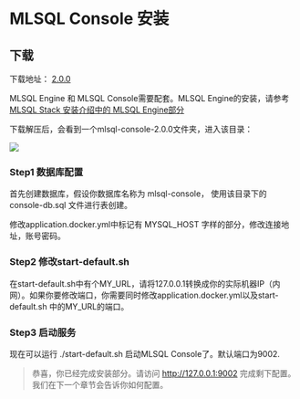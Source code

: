 # MLSQL Console 安装

## 下载

下载地址： [2.0.0](http://download.mlsql.tech/2.0.0/)

MLSQL Engine 和 MLSQL Console需要配套。MLSQL Engine的安装，请参考[MLSQL Stack 安装介绍中的 MLSQL Engine部分](http://docs.mlsql.tech/zh/installation/downloa_prebuild_package.html)

下载解压后，会看到一个mlsql-console-2.0.0文件夹，进入该目录：

![](http://docs.mlsql.tech/upload_images/102b029c-19a0-423e-8776-e3128ca8eb4c.png)

### Step1 数据库配置
首先创建数据库，假设你数据库名称为 mlsql-console， 使用该目录下的 console-db.sql 文件进行表创建。

修改application.docker.yml中标记有 MYSQL_HOST 字样的部分，修改连接地址，账号密码。

### Step2 修改start-default.sh

在start-default.sh中有个MY_URL，请将127.0.0.1转换成你的实际机器IP（内网）。如果你要修改端口，你需要同时修改application.docker.yml以及start-default.sh 中的MY_URL的端口。


### Step3 启动服务

现在可以运行 ./start-default.sh 启动MLSQL Console了。默认端口为9002.

> 恭喜，你已经完成安装部分。请访问 http://127.0.0.1:9002 完成剩下配置。我们在下一个章节会告诉你如何配置。



